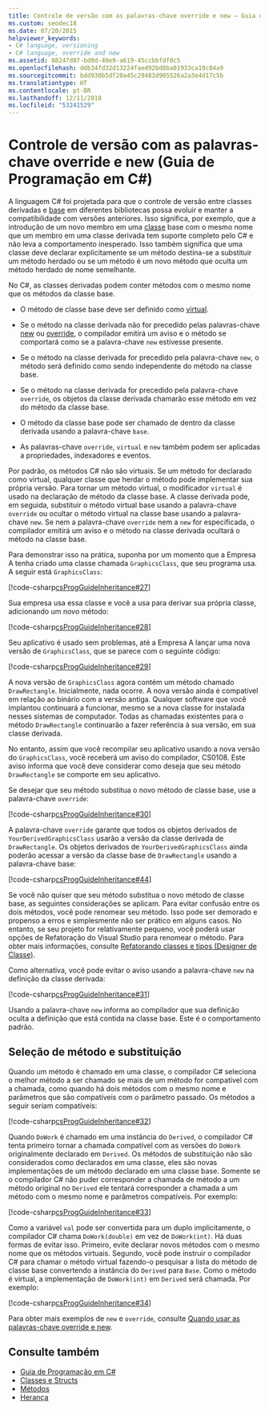 ```yaml
---
title: Controle de versão com as palavras-chave override e new – Guia de Programação em C#
ms.custom: seodec18
ms.date: 07/20/2015
helpviewer_keywords:
- C# language, versioning
- C# language, override and new
ms.assetid: 88247d07-bd0d-49e9-a619-45ccbbfdf0c5
ms.openlocfilehash: ddb34fd32d13224faed92bd8ba01933ca19c04a9
ms.sourcegitcommit: bdd930b5df20a45c29483d905526a2a3e4d17c5b
ms.translationtype: HT
ms.contentlocale: pt-BR
ms.lasthandoff: 12/11/2018
ms.locfileid: "53241529"
---
```

# <a name="versioning-with-the-override-and-new-keywords-c-programming-guide"></a>Controle de versão com as palavras-chave override e new (Guia de Programação em C#)
A linguagem C# foi projetada para que o controle de versão entre classes derivadas e [base](../../../csharp/language-reference/keywords/base.md) em diferentes bibliotecas possa evoluir e manter a compatibilidade com versões anteriores. Isso significa, por exemplo, que a introdução de um novo membro em uma [classe](../../../csharp/language-reference/keywords/class.md) base com o mesmo nome que um membro em uma classe derivada tem suporte completo pelo C# e não leva a comportamento inesperado. Isso também significa que uma classe deve declarar explicitamente se um método destina-se a substituir um método herdado ou se um método é um novo método que oculta um método herdado de nome semelhante.  
  
 No C#, as classes derivadas podem conter métodos com o mesmo nome que os métodos da classe base.  
  
-   O método de classe base deve ser definido como [virtual](../../../csharp/language-reference/keywords/virtual.md).  
  
-   Se o método na classe derivada não for precedido pelas palavras-chave [new](../../../csharp/language-reference/keywords/new.md) ou [override](../../../csharp/language-reference/keywords/override.md), o compilador emitirá um aviso e o método se comportará como se a palavra-chave `new` estivesse presente.  
  
-   Se o método na classe derivada for precedido pela palavra-chave `new`, o método será definido como sendo independente do método na classe base.  
  
-   Se o método na classe derivada for precedido pela palavra-chave `override`, os objetos da classe derivada chamarão esse método em vez do método da classe base.  
  
-   O método da classe base pode ser chamado de dentro da classe derivada usando a palavra-chave `base`.  
  
-   As palavras-chave `override`, `virtual` e `new` também podem ser aplicadas a propriedades, indexadores e eventos.  
  
 Por padrão, os métodos C# não são virtuais. Se um método for declarado como virtual, qualquer classe que herdar o método pode implementar sua própria versão. Para tornar um método virtual, o modificador `virtual` é usado na declaração de método da classe base. A classe derivada pode, em seguida, substituir o método virtual base usando a palavra-chave `override` ou ocultar o método virtual na classe base usando a palavra-chave `new`. Se nem a palavra-chave `override` nem a `new` for especificada, o compilador emitirá um aviso e o método na classe derivada ocultará o método na classe base.  
  
 Para demonstrar isso na prática, suponha por um momento que a Empresa A tenha criado uma classe chamada `GraphicsClass`, que seu programa usa. A seguir está `GraphicsClass`:  
  
 [!code-csharp[csProgGuideInheritance#27](../../../csharp/programming-guide/classes-and-structs/codesnippet/CSharp/versioning-with-the-override-and-new-keywords_1.cs)]  
  
 Sua empresa usa essa classe e você a usa para derivar sua própria classe, adicionando um novo método:  
  
 [!code-csharp[csProgGuideInheritance#28](../../../csharp/programming-guide/classes-and-structs/codesnippet/CSharp/versioning-with-the-override-and-new-keywords_2.cs)]  
  
 Seu aplicativo é usado sem problemas, até a Empresa A lançar uma nova versão de `GraphicsClass`, que se parece com o seguinte código:  
  
 [!code-csharp[csProgGuideInheritance#29](../../../csharp/programming-guide/classes-and-structs/codesnippet/CSharp/versioning-with-the-override-and-new-keywords_3.cs)]  
  
 A nova versão de `GraphicsClass` agora contém um método chamado `DrawRectangle`. Inicialmente, nada ocorre. A nova versão ainda é compatível em relação ao binário com a versão antiga. Qualquer software que você implantou continuará a funcionar, mesmo se a nova classe for instalada nesses sistemas de computador. Todas as chamadas existentes para o método `DrawRectangle` continuarão a fazer referência à sua versão, em sua classe derivada.  
  
 No entanto, assim que você recompilar seu aplicativo usando a nova versão do `GraphicsClass`, você receberá um aviso do compilador, CS0108. Este aviso informa que você deve considerar como deseja que seu método `DrawRectangle` se comporte em seu aplicativo.  
  
 Se desejar que seu método substitua o novo método de classe base, use a palavra-chave `override`:  
  
 [!code-csharp[csProgGuideInheritance#30](../../../csharp/programming-guide/classes-and-structs/codesnippet/CSharp/versioning-with-the-override-and-new-keywords_4.cs)]  
  
 A palavra-chave `override` garante que todos os objetos derivados de `YourDerivedGraphicsClass` usarão a versão da classe derivada de `DrawRectangle`. Os objetos derivados de `YourDerivedGraphicsClass` ainda poderão acessar a versão da classe base de `DrawRectangle` usando a palavra-chave base:  
  
 [!code-csharp[csProgGuideInheritance#44](../../../csharp/programming-guide/classes-and-structs/codesnippet/CSharp/versioning-with-the-override-and-new-keywords_5.cs)]  
  
 Se você não quiser que seu método substitua o novo método de classe base, as seguintes considerações se aplicam. Para evitar confusão entre os dois métodos, você pode renomear seu método. Isso pode ser demorado e propenso a erros e simplesmente não ser prático em alguns casos. No entanto, se seu projeto for relativamente pequeno, você poderá usar opções de Refatoração do Visual Studio para renomear o método. Para obter mais informações, consulte [Refatorando classes e tipos (Designer de Classe)](/visualstudio/ide/refactoring-classes-and-types-class-designer).  
  
 Como alternativa, você pode evitar o aviso usando a palavra-chave `new` na definição da classe derivada:  
  
 [!code-csharp[csProgGuideInheritance#31](../../../csharp/programming-guide/classes-and-structs/codesnippet/CSharp/versioning-with-the-override-and-new-keywords_6.cs)]  
  
 Usando a palavra-chave `new` informa ao compilador que sua definição oculta a definição que está contida na classe base. Este é o comportamento padrão.  
  
## <a name="override-and-method-selection"></a>Seleção de método e substituição  
 Quando um método é chamado em uma classe, o compilador C# seleciona o melhor método a ser chamado se mais de um método for compatível com a chamada, como quando há dois métodos com o mesmo nome e parâmetros que são compatíveis com o parâmetro passado. Os métodos a seguir seriam compatíveis:  
  
 [!code-csharp[csProgGuideInheritance#32](../../../csharp/programming-guide/classes-and-structs/codesnippet/CSharp/versioning-with-the-override-and-new-keywords_7.cs)]  
  
 Quando `DoWork` é chamado em uma instância do `Derived`, o compilador C# tenta primeiro tornar a chamada compatível com as versões do `DoWork` originalmente declarado em `Derived`. Os métodos de substituição não são considerados como declarados em uma classe, eles são novas implementações de um método declarado em uma classe base. Somente se o compilador C# não puder corresponder a chamada de método a um método original no `Derived` ele tentará corresponder a chamada a um método com o mesmo nome e parâmetros compatíveis. Por exemplo:  
  
 [!code-csharp[csProgGuideInheritance#33](../../../csharp/programming-guide/classes-and-structs/codesnippet/CSharp/versioning-with-the-override-and-new-keywords_8.cs)]  
  
 Como a variável `val` pode ser convertida para um duplo implicitamente, o compilador C# chama `DoWork(double)` em vez de `DoWork(int)`. Há duas formas de evitar isso. Primeiro, evite declarar novos métodos com o mesmo nome que os métodos virtuais. Segundo, você pode instruir o compilador C# para chamar o método virtual fazendo-o pesquisar a lista do método de classe base convertendo a instância do `Derived` para `Base`. Como o método é virtual, a implementação de `DoWork(int)` em `Derived` será chamada. Por exemplo:  
  
 [!code-csharp[csProgGuideInheritance#34](../../../csharp/programming-guide/classes-and-structs/codesnippet/CSharp/versioning-with-the-override-and-new-keywords_9.cs)]  
  
 Para obter mais exemplos de `new` e `override`, consulte [Quando usar as palavras-chave override e new](../../../csharp/programming-guide/classes-and-structs/knowing-when-to-use-override-and-new-keywords.md).  
  
## <a name="see-also"></a>Consulte também

- [Guia de Programação em C#](../../../csharp/programming-guide/index.md)  
- [Classes e Structs](../../../csharp/programming-guide/classes-and-structs/index.md)  
- [Métodos](../../../csharp/programming-guide/classes-and-structs/methods.md)  
- [Herança](../../../csharp/programming-guide/classes-and-structs/inheritance.md)
